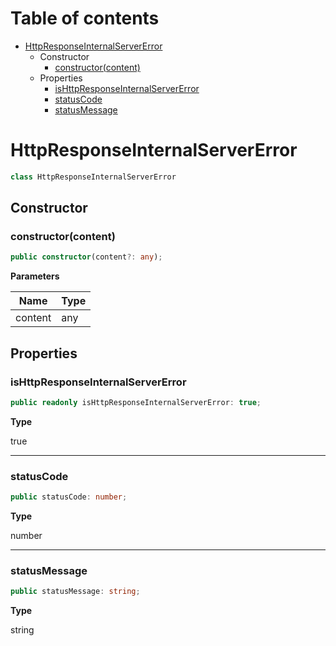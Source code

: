 # Table of contents

* [HttpResponseInternalServerError][ClassDeclaration-27]
    * Constructor
        * [constructor(content)][Constructor-22]
    * Properties
        * [isHttpResponseInternalServerError][PropertyDeclaration-66]
        * [statusCode][PropertyDeclaration-67]
        * [statusMessage][PropertyDeclaration-68]

# HttpResponseInternalServerError

```typescript
class HttpResponseInternalServerError
```
## Constructor

### constructor(content)

```typescript
public constructor(content?: any);
```

**Parameters**

| Name    | Type |
| ------- | ---- |
| content | any  |

## Properties

### isHttpResponseInternalServerError

```typescript
public readonly isHttpResponseInternalServerError: true;
```

**Type**

true

----------

### statusCode

```typescript
public statusCode: number;
```

**Type**

number

----------

### statusMessage

```typescript
public statusMessage: string;
```

**Type**

string

[ClassDeclaration-27]: httpresponseinternalservererror.md#httpresponseinternalservererror
[Constructor-22]: httpresponseinternalservererror.md#constructorcontent
[PropertyDeclaration-66]: httpresponseinternalservererror.md#ishttpresponseinternalservererror
[PropertyDeclaration-67]: httpresponseinternalservererror.md#statuscode
[PropertyDeclaration-68]: httpresponseinternalservererror.md#statusmessage